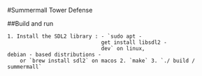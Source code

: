 #Summermall Tower Defense

##Build and run

    1. Install the SDL2 library : - `sudo apt -
                                  get install libsdl2 -
                                  dev` on linux,
    debian - based distributions -
        or `brew install sdl2` on macos 2. `make` 3. `./ build / summermall`

